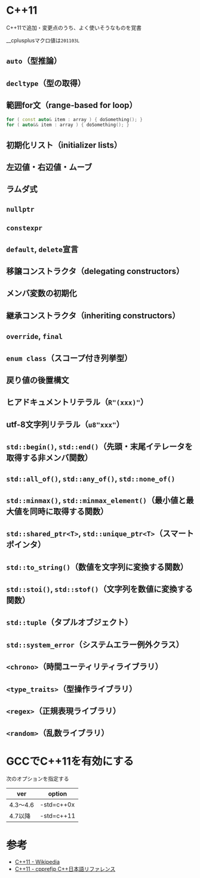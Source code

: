 # C++11

C++11で追加・変更点のうち、よく使いそうなものを覚書

__cplusplusマクロ値は`201103L`

## `auto`（型推論）

## `decltype`（型の取得）

## 範囲for文（range-based for loop）

```cpp
for ( const auto& item : array ) { doSomething(); }
for ( auto&& item : array ) { doSomething(); }
```

## 初期化リスト（initializer lists）

## 左辺値・右辺値・ムーブ

## ラムダ式

## `nullptr`

## `constexpr`

## `default`, `delete`宣言

## 移譲コンストラクタ（delegating constructors）

## メンバ変数の初期化

## 継承コンストラクタ（inheriting constructors）

## `override`, `final`

## `enum class`（スコープ付き列挙型）

## 戻り値の後置構文

## ヒアドキュメントリテラル（`R"(xxx)"`）

## utf-8文字列リテラル（`u8"xxx"`）

## `std::begin()`, `std::end()`（先頭・末尾イテレータを取得する非メンバ関数）

## `std::all_of()`, `std::any_of()`, `std::none_of()`

## `std::minmax()`, `std::minmax_element()`（最小値と最大値を同時に取得する関数）

## `std::shared_ptr<T>`, `std::unique_ptr<T>`（スマートポインタ）

## `std::to_string()`（数値を文字列に変換する関数）

## `std::stoi()`, `std::stof()`（文字列を数値に変換する関数）

## `std::tuple`（タプルオブジェクト）

## `std::system_error`（システムエラー例外クラス）

## `<chrono>`（時間ユーティリティライブラリ）

## `<type_traits>`（型操作ライブラリ）

## `<regex>`（正規表現ライブラリ）

## `<random>`（乱数ライブラリ）

# GCCでC++11を有効にする

次のオプションを指定する

|ver|option|
|---|---|
|4.3～4.6|-std=c++0x|
|4.7以降|-std=c++11|

# 参考

- [C++11 - Wikipedia](https://ja.wikipedia.org/wiki/C%2B%2B11)
- [C++11 - cpprefjp C++日本語リファレンス](https://cpprefjp.github.io/lang/cpp11.html)
